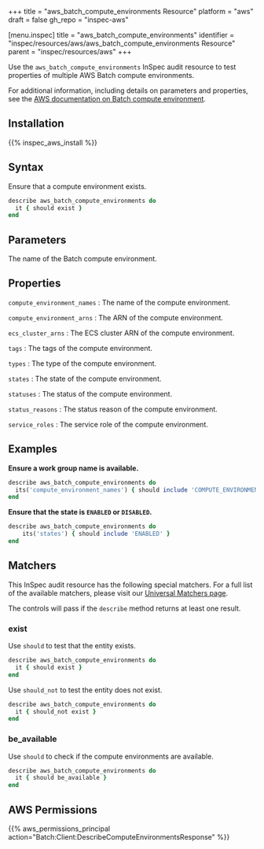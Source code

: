 +++
title = "aws_batch_compute_environments Resource"
platform = "aws"
draft = false
gh_repo = "inspec-aws"

[menu.inspec]
title = "aws_batch_compute_environments"
identifier = "inspec/resources/aws/aws_batch_compute_environments Resource"
parent = "inspec/resources/aws"
+++

Use the `aws_batch_compute_environments` InSpec audit resource to test properties of multiple AWS Batch compute environments.

For additional information, including details on parameters and properties, see the [AWS documentation on Batch compute environment](https://docs.aws.amazon.com/AWSCloudFormation/latest/UserGuide/aws-resource-batch-computeenvironment.html).

## Installation

{{% inspec_aws_install %}}

## Syntax

Ensure that a compute environment exists.

```ruby
describe aws_batch_compute_environments do
  it { should exist }
end
```

## Parameters

The name of the Batch compute environment.

## Properties

`compute_environment_names`
: The name of the compute environment.

`compute_environment_arns`
: The ARN of the compute environment.

`ecs_cluster_arns`
: The ECS cluster ARN of the compute environment.

`tags`
: The tags of the compute environment.

`types`
: The type of the compute environment.

`states`
: The state of the compute environment.

`statuses`
: The status of the compute environment.

`status_reasons`
: The status reason of the compute environment.

`service_roles`
: The service role of the compute environment.

## Examples

**Ensure a work group name is available.**

```ruby
describe aws_batch_compute_environments do
  its('compute_environment_names') { should include 'COMPUTE_ENVIRONMENT_NAME' }
end
```

**Ensure that the state is `ENABLED` or `DISABLED`.**

```ruby
describe aws_batch_compute_environments do
    its('states') { should include 'ENABLED' }
end
```

## Matchers

This InSpec audit resource has the following special matchers. For a full list of the available matchers, please visit our [Universal Matchers page](https://www.inspec.io/docs/reference/matchers/).

The controls will pass if the `describe` method returns at least one result.

### exist

Use `should` to test that the entity exists.

```ruby
describe aws_batch_compute_environments do
  it { should exist }
end
```

Use `should_not` to test the entity does not exist.

```ruby
describe aws_batch_compute_environments do
  it { should_not exist }
end
```

### be_available

Use `should` to check if the compute environments are available.

```ruby
describe aws_batch_compute_environments do
  it { should be_available }
end
```

## AWS Permissions

{{% aws_permissions_principal action="Batch:Client:DescribeComputeEnvironmentsResponse" %}}

